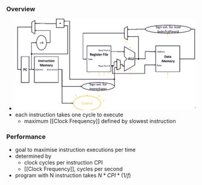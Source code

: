 
### Overview
+ ![](../../../z_images/Pasted%20image%2020221112165957.png)
+ each instruction takes one cycle to execute
	+ maximum [[Clock Frequency]] defined by slowest instruction

### Performance
+ goal to maximise instruction executions per time
+ determined by
	+ clock cycles per instruction CPI
	+ [[Clock Frequency]], cycles per second
+ program with N instruction takes $N*CPI*(1/f)$